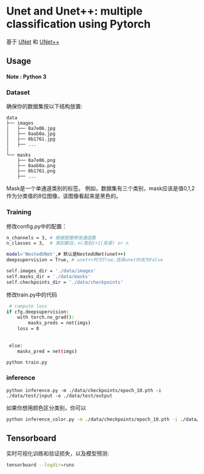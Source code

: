 # Unet and Unet++: multiple classification using Pytorch

基于 [UNet](https://arxiv.org/pdf/1505.04597.pdf) 和 [UNet++](https://arxiv.org/abs/1807.10165)


## Usage

#### Note :  Python 3

### Dataset
确保你的数据集按以下结构放置:  
```
data
├── images
|   ├── 0a7e06.jpg
│   ├── 0aab0a.jpg
│   ├── 0b1761.jpg
│   ├── ...
|
└── masks
    ├── 0a7e06.png
    ├── 0aab0a.png
    ├── 0b1761.png
    ├── ...
```
Mask是一个单通道类别的标签。 例如，数据集有三个类别，mask应该是值0,1,2作为分类值的8位图像，该图像看起来是黑色的。



### Training

修改config.py中的配置：

```bash
n_channels = 3, # 根据图像修改通道数
n_classes = 3,  # 类别数目，n(类别)+1(背景) or n

model='NestedUNet',# 默认是NestedUNet(unet++)
deepsupervision = True, # unet++时为True,选择unet时改为False

self.images_dir = './data/images'
self.masks_dir = './data/masks'
self.checkpoints_dir = './data/checkpoints'
```

修改train.py中的代码

```bash
 # compute loss
if cfg.deepsupervision:
	with torch.no_grad():
    	masks_preds = net(imgs)
	loss = 0
     
     
 else:
	masks_pred = net(imgs)
```



```bash
python train.py
```



### inference

```base
python inference.py -m ./data/checkpoints/epoch_10.pth -i ./data/test/input -o ./data/test/output
```
如果你想用颜色区分类别，你可以  
```bash
python inference_color.py -m ./data/checkpoints/epoch_10.pth -i ./data/test/input -o ./data/test/output
```

## Tensorboard
实时可视化训练和验证损失，以及模型预测:  
```bash
tensorboard --logdir=runs
```


